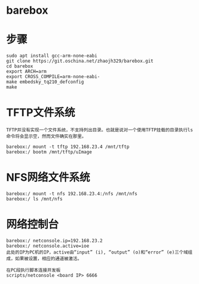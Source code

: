 # barebox

# 步骤

	sudo apt install gcc-arm-none-eabi
	git clone https://git.oschina.net/zhaojh329/barebox.git
	cd barebox
	export ARCH=arm
	export CROSS_COMPILE=arm-none-eabi-
	make embedsky_tq210_defconfig
	make

# TFTP文件系统

	TFTP并没有实现一个文件系统，不支持列出目录。也就是说对一个使用TFTP挂载的目录执行ls命令将会显示空，然而文件确实在那里。
	
	barebox:/ mount -t tftp 192.168.23.4 /mnt/tftp
	barebox:/ bootm /mnt/tftp/uImage

# NFS网络文件系统

	barebox:/ mount -t nfs 192.168.23.4:/nfs /mnt/nfs
	barebox:/ ls /mnt/nfs

# 网络控制台
	
	barebox:/ netconsole.ip=192.168.23.2
	barebox:/ netconsole.active=ioe
	此处的IP为PC机的IP，active由“input” (i), “output” (o)和“error” (e)三个域组成，如果被设置，相应的通道被激活。

	在PC段执行脚本连接开发板
	scripts/netconsole <board IP> 6666
	